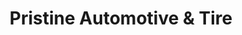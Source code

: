 ---
title: "Pristine Automotive & Tire"
url: /spring-hope/pristine-automotive-und-tire/
shop: Reifen
---